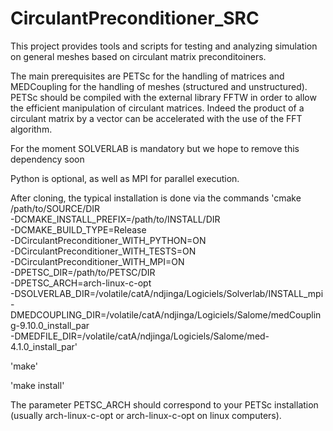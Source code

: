 # CirculantPreconditioner_SRC

This project provides tools and scripts for testing and analyzing simulation on general meshes based on circulant matrix preconditoiners.

The main prerequisites are PETSc for the handling of matrices and MEDCoupling for the handling of meshes (structured and unstructured).
PETSc should be compiled with the external library FFTW in order to allow the efficient manipulation of circulant matrices. Indeed the product of a circulant matrix by a vector can be accelerated with the use of the FFT algorithm.  

For the moment SOLVERLAB is mandatory but we hope to remove this dependency soon  

Python is optional, as well as MPI for parallel execution.

After cloning, the typical installation is done via the commands
'cmake /path/to/SOURCE/DIR \
    -DCMAKE_INSTALL_PREFIX=/path/to/INSTALL/DIR \
    -DCMAKE_BUILD_TYPE=Release \
    -DCirculantPreconditioner_WITH_PYTHON=ON \
    -DCirculantPreconditioner_WITH_TESTS=ON \
    -DCirculantPreconditioner_WITH_MPI=ON \
    -DPETSC_DIR=/path/to/PETSC/DIR \
    -DPETSC_ARCH=arch-linux-c-opt \
    -DSOLVERLAB_DIR=/volatile/catA/ndjinga/Logiciels/Solverlab/INSTALL_mpi \
    -DMEDCOUPLING_DIR=/volatile/catA/ndjinga/Logiciels/Salome/medCoupling-9.10.0_install_par \
    -DMEDFILE_DIR=/volatile/catA/ndjinga/Logiciels/Salome/med-4.1.0_install_par'

'make'

'make install'

The parameter PETSC_ARCH should correspond to your PETSc installation (usually arch-linux-c-opt or arch-linux-c-opt on linux computers).
